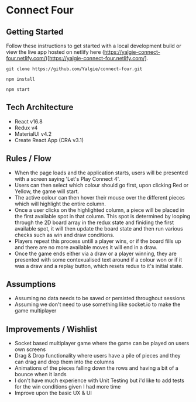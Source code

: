 # Connect Four

## Getting Started
Follow these instructions to get started with a local development build or view the live app hosted on netlify here (https://yalgie-connect-four.netlify.com/)[https://yalgie-connect-four.netlify.com/].

```
git clone https://github.com/Yalgie/connect-four.git

npm install

npm start
```

## Tech Architecture
- React v16.8
- Redux v4
- MaterialUI v4.2
- Create React App (CRA v3.1)

## Rules / Flow
- When the page loads and the application starts, users will be presented with a screen saying 'Let's Play Connect 4'.
- Users can then select which colour should go first, upon clicking Red or Yellow, the game will start.
- The active colour can then hover their mouse over the different pieces which will highlight the entire column.
- Once a user clicks on the highlighted column, a piece will be placed in the first available spot in that column. This spot is determined by looping through the 2D board array in the redux state and finiding the first available spot, it will then update the board state and then run various checks such as win and draw conditions.
- Players repeat this process untill a player wins, or if the board fills up and there are no more available moves it will end in a draw.
- Once the game ends either via a draw or a player winning, they are presented with some contexualised text around if a colour won or if it was a draw and a replay button, which resets redux to it's initial state.

## Assumptions
- Assuming no data needs to be saved or persisted throughout sessions
- Assuming we don't need to use something like socket.io to make the game multiplayer

## Improvements / Wishlist
- Socket based multiplayer game where the game can be played on users own screens
- Drag & Drop functionality where users have a pile of pieces and they can drag and drop them into the columns
- Animations of the pieces falling down the rows and having a bit of a bounce when it lands
- I don't have much experience with Unit Testing but i'd like to add tests for the win conditions given I had more time
- Improve upon the basic UX & UI
